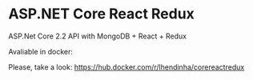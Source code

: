 # ASP.NET Core React Redux
ASP.Net Core 2.2 API with MongoDB + React + Redux

Avaliable in docker:

Please, take a look: https://hub.docker.com/r/lhendinha/corereactredux

